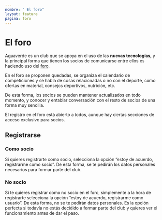 ```yaml
---
nombre: " El foro"
layout: feature
pagina: foro
---
```

# El foro

Aguaverde es un club que se apoya en el uso de las **nuevas tecnologías**, y la principal forma que tienen los socios de comunicarse entre ellos es haciendo uso del [foro](https://foro.aguaverde.org/).

En el foro se proponen quedadas, se organiza el calendario de competiciones y se habla de cosas relacionadas o no con el deporte, como ofertas en material, consejos deportivos, nutrición, etc. 

De esta forma, los socios se pueden mantener actualizados en todo momento, y conocer y entablar conversación con el resto de socios de una forma muy sencilla.

El registro en el foro está abierto a todos, aunque hay ciertas secciones de acceso exclusivo para socios.

## [](https://aguaverde.org/info/foro#registrarse)Registrarse

### [](https://aguaverde.org/info/foro#como-socio)Como socio

Si quieres registrarte como socio, selecciona la opción “estoy de acuerdo, registrarme como socio”. De esta forma, se te pedirán los datos personales necesarios para formar parte del club.[](https://aguaverde.org/info/foro#no-socio)

### No socio

Si te quieres registrar como no socio en el foro, simplemente a la hora de registrarte selecciona la opción “estoy de acuerdo, registrarme como usuario”. De esta forma, no se te pedirán datos personales. Es la opción perfecta si todavía no estás decidido a formar parte del club y quieres ver el funcionamiento antes de dar el paso.